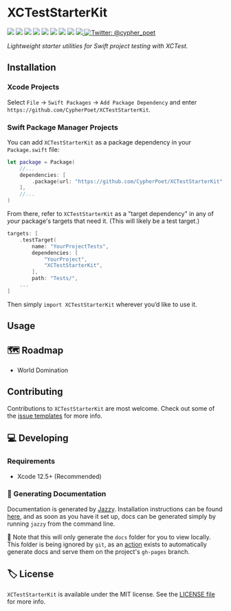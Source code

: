 # XCTestStarterKit

<!-- Header Logo -->

<!--
<p align="center">
   <img width="600px" src="./Resources/Assets/banner-logo.png" alt="Banner Logo">
</p>
-->

<!-- Badges -->

<p>
    <img src="https://img.shields.io/badge/Swift-5.4-F06C33.svg" />
    <img src="https://img.shields.io/badge/iOS-14.0+-865EFC.svg" />
    <img src="https://img.shields.io/badge/iPadOS-14.0+-F65EFC.svg" />
    <img src="https://img.shields.io/badge/macOS-11.0+-179AC8.svg" />
    <img src="https://img.shields.io/badge/tvOS-14.0+-41465B.svg" />
    <img src="https://img.shields.io/badge/watchOS-7.0+-1FD67A.svg" />
    <img src="https://img.shields.io/badge/License-MIT-blue.svg" />
    <img src="https://github.com/CypherPoet/XCTestStarterKit/workflows/Build%20&%20Test/badge.svg" />
    <a href="https://github.com/apple/swift-package-manager">
      <img src="https://img.shields.io/badge/spm-compatible-brightgreen.svg?style=flat" />
    </a>
    <a href="https://twitter.com/cypher_poet">
        <img src="https://img.shields.io/badge/Contact-@cypher_poet-lightgrey.svg?style=flat" alt="Twitter: @cypher_poet" />
    </a>
</p>


<p align="center">

_Lightweight starter utilities for Swift project testing with XCTest._

<p />



## Installation

### Xcode Projects

Select `File` -> `Swift Packages` -> `Add Package Dependency` and enter `https://github.com/CypherPoet/XCTestStarterKit`.


### Swift Package Manager Projects

You can add `XCTestStarterKit` as a package dependency in your `Package.swift` file:

```swift
let package = Package(
    //...
    dependencies: [
        .package(url: "https://github.com/CypherPoet/XCTestStarterKit", .exact("0.0.2")),
    ],
    //...
)
```

From there, refer to `XCTestStarterKit` as a "target dependency" in any of _your_ package's targets that need it. (This will likely be a test target.)

```swift
targets: [
    .testTarget(
        name: "YourProjectTests",
        dependencies: [
            "YourProject",
            "XCTestStarterKit",
        ],
        path: "Tests/",
    ...
]
```

Then simply `import XCTestStarterKit` wherever you’d like to use it.


## Usage



## 🗺 Roadmap

- World Domination



## Contributing

Contributions to `XCTestStarterKit` are most welcome. Check out some of the [issue templates](./.github/ISSUE_TEMPLATE/) for more info.



## 💻 Developing

### Requirements

- Xcode 12.5+ (Recommended)


### 📜 Generating Documentation

Documentation is generated by [Jazzy](https://github.com/realm/jazzy). Installation instructions can be found [here](https://github.com/realm/jazzy#installation), and as soon as you have it set up, docs can be generated simply by running `jazzy` from the command line.

📝 Note that this will only generate the `docs` folder for you to view locally. This folder is being ignored by `git`, as an [action](./.github/workflows/PublishDocumentation.yml) exists to automatically generate docs and serve them on the project's `gh-pages` branch.



## 🏷 License

`XCTestStarterKit` is available under the MIT license. See the [LICENSE file](./LICENSE) for more info.
